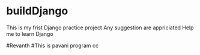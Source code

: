# buildDjango
This is my frist Django practice project 
Any suggestion are appriciated
Help me to learn Django

#Revanth
#This is pavani program
cc